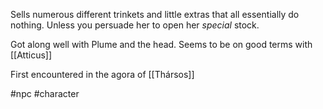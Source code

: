 Sells numerous different trinkets and little extras that all essentially do nothing. Unless you persuade her to open her *special*
stock.

Got along well with Plume and the head. Seems to be on good terms with [[Atticus]]

First encountered in the agora of [[Thársos]]

#npc #character